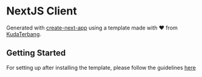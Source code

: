 # NextJS Client

Generated with [create-next-app](https://nextjs.org/docs/api-reference/create-next-app) using a template made with :heart: from [KudaTerbang](https://github.com/robbycp/design-system-template).

## Getting Started

For setting up after installing the template, please follow the guidelines [here](https://github.com/robbycp/design-system-template#using-create-react-app-or-create-next-app)
